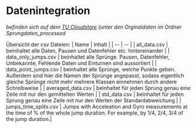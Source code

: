 # Datenintegration
*befinden sich auf dem [TU Cloudstore](https://cloudstore.zih.tu-dresden.de) (unter den Orginaldaten im Ordner Sprungdaten_processed*


Übersicht der csv Dateien:
| Name | Inhalt |
| -- | -- |
| all_data.csv | beinhaltet alle Daten, Pausen und Datenfehler etc. hintereinander |
| data_only_jumps.csv | beinhaltet alle Sprünge. Pausen, Datenfehler, Unbekannte, Fehlende Daten und Einturnen sind aussortiert |
| data_point_jumps.csv | beinhaltet alle Sprünge, welche Punkte geben. Außerdem sind hier die Namen der Sprünge angepasst, sodass eigentlich gleiche Sprünge nicht mehr mehrere Klassen einnehmen durch andere Schreibweise |
| averaged_data.csv | beinhaltet für jeden Sprung genau eine Zeile mit nur den gemittelten Werten |
| std_data.csv | beinhaltet für jeden Sprung genau eine Zeile mit nur den Werten der Standardabweichung |
| jumps_time_splits.csv | Jumps with Acceleation and Gyro measurements at the time of % of the whole jump duration. For example, by 1/4, 2/4, 3/4 of the jump duration.|
